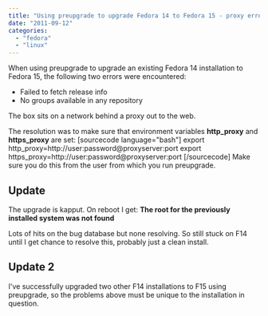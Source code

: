 ```yaml
---
title: "Using preupgrade to upgrade Fedora 14 to Fedora 15 - proxy errors"
date: "2011-09-12"
categories: 
  - "fedora"
  - "linux"
---
```


When using preupgrade to upgrade an existing Fedora 14 installation to Fedora 15, the following two errors were encountered:

- Failed to fetch release info
- No groups available in any repository

The box sits on a network behind a proxy out to the web.

The resolution was to make sure that environment variables **http\_proxy** and **https\_proxy** are set: \[sourcecode language="bash"\] export http\_proxy=http://user:password@proxyserver:port export https\_proxy=http://user:password@proxyserver:port \[/sourcecode\] Make sure you do this from the user from which you run preupgrade.

## Update

The upgrade is kapput. On reboot I get: **The root for the previously installed system was not found**

Lots of hits on the bug database but none resolving. So still stuck on F14 until I get chance to resolve this, probably just a clean install.

## Update 2

I've successfully upgraded two other F14 installations to F15 using preupgrade, so the problems above must be unique to the installation in question.
